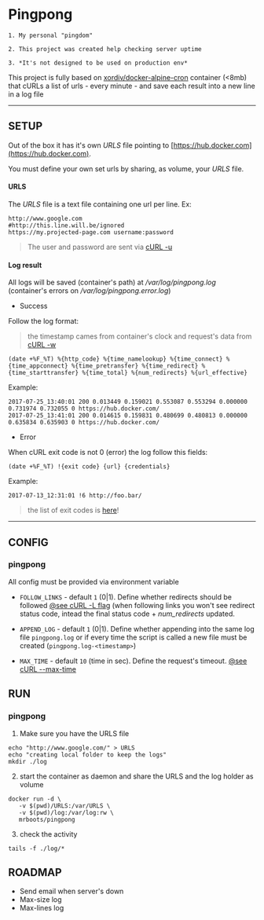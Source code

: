 # Pingpong

	1. My personal "pingdom"

	2. This project was created help checking server uptime

	3. *It's not designed to be used on production env*

This project is fully based on [xordiv/docker-alpine-cron](https://github.com/xordiv/docker-alpine-cron) container (<8mb) that cURLs a list of urls - every minute - and save each result into a new line in a log file

----

## SETUP

Out of the box it has it's own _URLS_ file pointing to [https://hub.docker.com](https://hub.docker.com).

You must define your own set urls by sharing, as volume, your _URLS_ file.

#### URLS

The _URLS_ file is a text file containing one url per line. Ex:

	http://www.google.com
	#http://this.line.will.be/ignored
	https://my.projected-page.com username:password

> The user and password are sent via [cURL -u](https://curl.haxx.se/docs/manpage.html#-u)

#### Log result

All logs will be saved (container's path) at  */var/log/pingpong.log* (container's errors on */var/log/pingpong.error.log*)

* Success

Follow the log format:

> the timestamp cames from container's clock and request's data from [cURL -w](https://curl.haxx.se/docs/manpage.html#-w)

```
(date +%F_%T) %{http_code} %{time_namelookup} %{time_connect} %{time_appconnect} %{time_pretransfer} %{time_redirect} %{time_starttransfer} %{time_total} %{num_redirects} %{url_effective}
```

Example:

```
2017-07-25_13:40:01 200 0.013449 0.159021 0.553087 0.553294 0.000000 0.731974 0.732055 0 https://hub.docker.com/
2017-07-25_13:41:01 200 0.014615 0.159831 0.480699 0.480813 0.000000 0.635834 0.635903 0 https://hub.docker.com/
```

* Error

When cURL exit code is not 0 (error) the log follow this fields:

```
(date +%F_%T) !{exit code} {url} {credentials}
```

Example:

```
2017-07-13_12:31:01 !6 http://foo.bar/
```

> the list of exit codes is [here](https://curl.haxx.se/libcurl/c/libcurl-errors.html)!

----

## CONFIG

### pingpong

All config must be provided via environment variable

* `FOLLOW_LINKS` - default `1` (0|1). Define whether redirects should be followed [@see cURL -L flag](https://curl.haxx.se/docs/manpage.html#-L) (when following links you won't see redirect status code, intead the final status code + _num_redirects_ updated.

* `APPEND_LOG` - default `1` (0|1). Define whether appending into the  same log file `pingpong.log` or if every time the script is called a new file must be created (`pingpong.log-<timestamp>`)

* `MAX_TIME` - default `10` (time in sec). Define the request's timeout. [@see cURL --max-time](https://curl.haxx.se/docs/manpage.html#-m)

## RUN

### pingpong

1. Make sure you have the URLS file

```
echo "http://www.google.com/" > URLS
echo "creating local folder to keep the logs"
mkdir ./log

```

2. start the container as daemon and share the URLS and the log holder as volume

```
docker run -d \
   -v $(pwd)/URLS:/var/URLS \
   -v $(pwd)/log:/var/log:rw \
   mrboots/pingpong
```

3. check the activity

```
tails -f ./log/*
```

## ROADMAP

- Send email when server's down
- Max-size log
- Max-lines log


